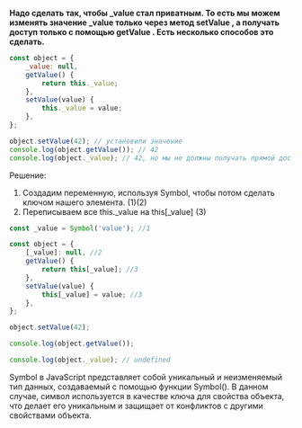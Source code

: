 **Надо сделать так, чтобы _value стал приватным. То есть мы можем изменять значение _value только через метод setValue , а получать доступ только с помощью getValue . Есть несколько способов это сделать.**

```javascript
const object = {
	_value: null,
	getValue() {
		return this._value;
	},
	setValue(value) {
		this._value = value;
	},
};

object.setValue(42); // установили значение
console.log(object.getValue()); // 42
console.log(object._value); // 42, но мы не должны получать прямой доступ к приватным полям
```

Решение:
1. Создадим переменную, используя Symbol, чтобы потом сделать ключом нашего элемента. (1)(2)
2.  Переписываем все this._value на this[_value] (3)
```javascript
const _value = Symbol('value'); //1

const object = {
	[_value]: null, //2
	getValue() {
	    return this[_value]; //3
	},
	setValue(value) {
	    this[_value] = value; //3
	},
};

object.setValue(42);

console.log(object.getValue());

console.log(object._value); // undefined
```

Symbol в JavaScript представляет собой уникальный и неизменяемый тип данных, создаваемый с помощью функции Symbol(). В данном случае, символ используется в качестве ключа для свойства объекта, что делает его уникальным и защищает от конфликтов с другими свойствами объекта.